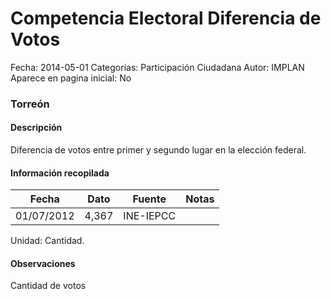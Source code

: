 Competencia Electoral Diferencia de Votos
=====

Fecha: 2014-05-01
Categorías: Participación Ciudadana
Autor: IMPLAN
Aparece en pagina inicial: No

### Torreón

#### Descripción

Diferencia de votos entre primer y segundo lugar en la elección federal.

#### Información recopilada

<table class="table table-hover table-bordered matriz">
  <thead>
    <tr><th>Fecha</th><th>Dato</th><th>Fuente</th><th>Notas</th></tr>
  </thead>
  <tbody>
    <tr><td class="centrado">01/07/2012</td><td class="derecha">4,367</td><td>INE-IEPCC</td><td></td></tr>
  </tbody>
</table>

Unidad: Cantidad.

#### Observaciones

Cantidad de votos
